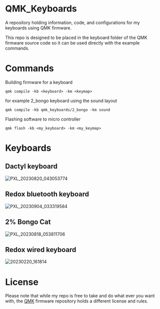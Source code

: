 # QMK_Keyboards
 A repository holding information, code, and configurations for my keyboards using QMK firmware. 

 This repo is designed to be placed in the keyboard folder of the QMK firmware source code so it can be used directly with the example commands.

# Commands 
Building firmware for a keyboard
```
qmk compile -kb <keyboard> -km <keymap>
```

for example 2_bongo keyboard using the sound layout
```
qmk compile -kb qmk_keyboards/2_bongo -km sound
```

Flashing software to micro controller
```
qmk flash -kb <my_keyboard> -km <my_keymap>
```

# Keyboards

## Dactyl keyboard 
![PXL_20230820_043053774](https://github.com/JackEverson/keyboard_project/assets/111256162/a4b3f76a-5fad-4945-819f-654c099ebac6)


## Redox bluetooth keyboard
![PXL_20230904_033319584](https://github.com/JackEverson/keyboard_project/assets/111256162/cfa21682-3c51-474e-93a3-cebcf698170b)


## 2% Bongo Cat 
![PXL_20230818_053811706](https://github.com/JackEverson/keyboard_project/assets/111256162/27d2de90-5f16-44c7-b0b9-cd26768e2c29)


## Redox wired keyboard
![20230220_161814](https://user-images.githubusercontent.com/111256162/220501778-74e25547-a3d0-4bc1-a29b-1218343e7bb3.jpg)


# License
Please note that while my repo is free to take and do what ever you want with, the [QMK](https://github.com/qmk/qmk_firmware) firmware repository holds a different license and rules.